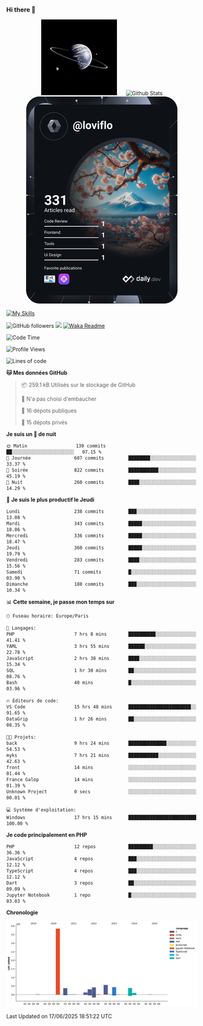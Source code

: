 ### Hi there 👋

<p align="center">
  <img src="https://github.com/Loviflo/Loviflo/blob/main/img/portrait.jpg" alt="Loviflo" height="200" style="margin-right: 20px"/>
  <img src="https://github-readme-stats.vercel.app/api?username=Loviflo&show_icons=true&theme=graywhite" alt="Github Stats" />
  <a href="https://app.daily.dev/loviflo"><img src="https://github.com/loviflo/loviflo/blob/main/devcard.svg" width="400" alt="Loviflo's Dev Card"/></a>
</p>

[![My Skills](https://skillicons.dev/icons?i=php,laravel,symfony,dotnet,cs,nodejs,mysql,postgres,js,ts,html,css,sass,angular,react,electron,docker,webpack,vscode,figma,git,github,gitlab,nginx,postman&perline=5)](https://skillicons.dev)

![GitHub followers](https://img.shields.io/github/followers/Loviflo?label=Follow&style=social)
![](https://visitor-badge.glitch.me/badge?page_id=Loviflo.Loviflo)
[![Waka Readme](https://github.com/Loviflo/Loviflo/actions/workflows/update-stats.yml/badge.svg)](https://github.com/Loviflo/Loviflo/actions/workflows/update-stats.yml)

<!--START_SECTION:waka-->
![Code Time](http://img.shields.io/badge/Code%20Time-2%2C837%20hrs%2033%20mins-blue)

![Profile Views](http://img.shields.io/badge/Vues%20du%20profil-0-blue)

![Lines of code](https://img.shields.io/badge/Depuis%20Hello%20World%2C%20j%27ai%20%C3%A9crit-6.5%20million%20Lignes%20de%20code-blue)

**🐱 Mes données GitHub** 

> 📦 259.1 kB Utilisés sur le stockage de GitHub 
 > 
> 🚫 N'a pas choisi d'embaucher
 > 
> 📜 16 dépots publiques 
 > 
> 🔑 15 dépots privés 
 > 
**Je suis un 🦉 de nuit** 

```text
🌞 Matin                  130 commits         ██░░░░░░░░░░░░░░░░░░░░░░░   07.15 % 
🌆 Journée                607 commits         ████████░░░░░░░░░░░░░░░░░   33.37 % 
🌃 Soirée                 822 commits         ███████████░░░░░░░░░░░░░░   45.19 % 
🌙 Nuit                   260 commits         ████░░░░░░░░░░░░░░░░░░░░░   14.29 % 
```
📅 **Je suis le plus productif le Jeudi** 

```text
Lundi                    238 commits         ███░░░░░░░░░░░░░░░░░░░░░░   13.08 % 
Mardi                    343 commits         █████░░░░░░░░░░░░░░░░░░░░   18.86 % 
Mercredi                 336 commits         █████░░░░░░░░░░░░░░░░░░░░   18.47 % 
Jeudi                    360 commits         █████░░░░░░░░░░░░░░░░░░░░   19.79 % 
Vendredi                 283 commits         ████░░░░░░░░░░░░░░░░░░░░░   15.56 % 
Samedi                   71 commits          █░░░░░░░░░░░░░░░░░░░░░░░░   03.90 % 
Dimanche                 188 commits         ███░░░░░░░░░░░░░░░░░░░░░░   10.34 % 
```


📊 **Cette semaine, je passe mon temps sur** 

```text
🕑︎ Fuseau horaire: Europe/Paris

💬 Langages: 
PHP                      7 hrs 8 mins        ██████████░░░░░░░░░░░░░░░   41.41 % 
YAML                     3 hrs 55 mins       ██████░░░░░░░░░░░░░░░░░░░   22.78 % 
JavaScript               2 hrs 38 mins       ████░░░░░░░░░░░░░░░░░░░░░   15.34 % 
SQL                      1 hr 30 mins        ██░░░░░░░░░░░░░░░░░░░░░░░   08.76 % 
Bash                     40 mins             █░░░░░░░░░░░░░░░░░░░░░░░░   03.96 % 

🔥 Éditeurs de code: 
VS Code                  15 hrs 48 mins      ███████████████████████░░   91.65 % 
DataGrip                 1 hr 26 mins        ██░░░░░░░░░░░░░░░░░░░░░░░   08.35 % 

🐱‍💻 Projets: 
back                     9 hrs 24 mins       ██████████████░░░░░░░░░░░   54.53 % 
myks                     7 hrs 21 mins       ███████████░░░░░░░░░░░░░░   42.63 % 
front                    14 mins             ░░░░░░░░░░░░░░░░░░░░░░░░░   01.44 % 
France Galop             14 mins             ░░░░░░░░░░░░░░░░░░░░░░░░░   01.39 % 
Unknown Project          0 secs              ░░░░░░░░░░░░░░░░░░░░░░░░░   00.01 % 

💻 Système d'exploitation: 
Windows                  17 hrs 15 mins      █████████████████████████   100.00 % 
```

**Je code principalement en PHP** 

```text
PHP                      12 repos            █████████░░░░░░░░░░░░░░░░   36.36 % 
JavaScript               4 repos             ███░░░░░░░░░░░░░░░░░░░░░░   12.12 % 
TypeScript               4 repos             ███░░░░░░░░░░░░░░░░░░░░░░   12.12 % 
Dart                     3 repos             ██░░░░░░░░░░░░░░░░░░░░░░░   09.09 % 
Jupyter Notebook         1 repo              █░░░░░░░░░░░░░░░░░░░░░░░░   03.03 % 
```



**Chronologie**

![Lines of Code chart](https://raw.githubusercontent.com/Loviflo/Loviflo/main/assets/bar_graph.png)


 Last Updated on 17/06/2025 18:51:22 UTC
<!--END_SECTION:waka-->
